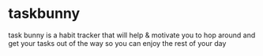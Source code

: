 # taskbunny
task bunny is a habit tracker that will help &amp; motivate you to hop around and get your tasks out of the way so you can enjoy the rest of your day
